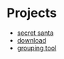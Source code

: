 # Projects

- [secret santa](projects/secret_santa_adjusted.html)
- [download](projects/downloader.html)
- [grouping tool](projects/grouping/grouping_tool.html)
